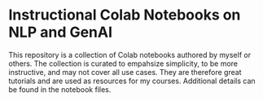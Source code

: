# Instructional Colab Notebooks on NLP and GenAI
This repository is a collection of Colab notebooks authored by myself or others. The collection is curated to empahsize simplicity, to be more instructive, and may not cover all use cases. They are therefore great tutorials and are used as resources for my courses. Additional details can be found in the notebook files. 
